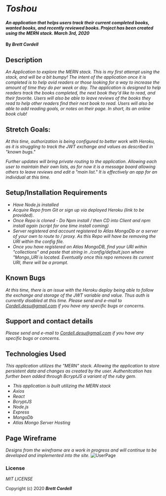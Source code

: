# _Toshou_

#### _An application that helps users track their current completed books, wanted books, and recently reviewed books. Project has been created using the MERN stack.  March 3rd, 2020_

#### By _**Brett Cordell**_

## Description

_An Application to explore the MERN stack. This is my first attempt using the stack, and will be a bit bumpy! The intent of the application once it is completed is to help avid readers or those looking for a way to increase the amount of time they do per week or day. The application is designed to help readers track the books completed, the next book they'd like to read, and their favorite. Users will also be able to leave reviews of the books they read to help other readers find their next book to read. Users will also be able to add reading goals, or notes on their page. In short, its an online book club!_

## Stretch Goals:
_At this time, authorization is being configured to better work with Heroku, as it is struggling to track the JWT exchange and values as described in "known bugs."_

_Further updates will bring private routing to the application. Allowing each user to maintain their own lists, as for now it is a message board allowing others to leave reviews and edit a "main list." It is effectively an app for an individual at this time._

## Setup/Installation Requirements

* _Have Node.js installed_
* _Acquire Repo from Git or sign up via deployed Heroku (link to be provided)._
* _Once Repo is cloned - Do Npm install / then CD into Client and npm install again (script for one time install coming)_
* _Server registered and account registered to Atlas MongoDb or a server of your own to route to / proxy. As this Repo will have be removing the URI within the config file._
* _Once you have registered on Atlas MongoDB, find your URI within "collections" and paste that string in ./config/default.json where "Mongo_URI is located. Eventually once this repo removes its current URI, there will be a prompt._

## Known Bugs

_At this time, there is an issue with the Heroku deploy being able to follow the exchange and storage of the JWT variable and value. Thus auth is currently disabled at this time. Please send and e-mail to Cordell.desu@gmail.com if you have any specific bugs or concerns._

## Support and contact details

_Please send and e-mail to Cordell.desu@gmail.com if you have any specific bugs or concerns._

## Technologies Used

_This application utilizes the "MERN" stack. Allowing the application to store persistent data and changes as created by the user. Authenitcation has further been added through BcryptJS a variant of the ruby gem._

* _This application is built utilizing the MERN stack_
* _Axios_
* _React_
* _BcryptJS_
* _Node.js_
* _Express_
* _MongoDb_
* _Atlas Mongo Server Hosting_

## Page Wireframe
_Designs from the wireframe are a work in progress and will continue to be developed and implemented into the site._
![UserPage](https://user-images.githubusercontent.com/50305423/75633743-81548280-5bbc-11ea-87a2-745783d81002.png)

### License

*MIT LICENSE*

Copyright (c) 2020 **_Brett Cordell_**
